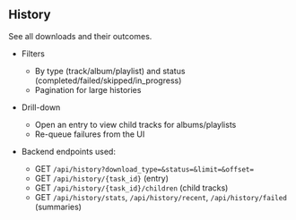 ## History

See all downloads and their outcomes.

- Filters
  - By type (track/album/playlist) and status (completed/failed/skipped/in_progress)
  - Pagination for large histories
- Drill-down
  - Open an entry to view child tracks for albums/playlists
  - Re-queue failures from the UI

- Backend endpoints used:
  - GET `/api/history?download_type=&status=&limit=&offset=`
  - GET `/api/history/{task_id}` (entry)
  - GET `/api/history/{task_id}/children` (child tracks)
  - GET `/api/history/stats`, `/api/history/recent`, `/api/history/failed` (summaries)